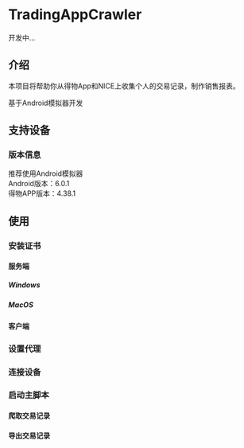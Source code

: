 # TradingAppCrawler

开发中...

## 介绍

本项目将帮助你从得物App和NICE上收集个人的交易记录，制作销售报表。

基于Android模拟器开发

## 支持设备

### 版本信息
推荐使用Android模拟器  
Android版本：6.0.1  
得物APP版本：4.38.1

## 使用

### 安装证书

#### 服务端

##### Windows

##### MacOS

#### 客户端

### 设置代理

### 连接设备

### 启动主脚本

#### 爬取交易记录

#### 导出交易记录
